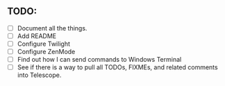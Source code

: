 TODO:
---
- [ ] Document all the things.
- [ ] Add README
- [ ] Configure Twilight
- [ ] Configure ZenMode
- [ ] Find out how I can send commands to Windows Terminal
- [ ] See if there is a way to pull all TODOs, FIXMEs, and related comments into Telescope.
